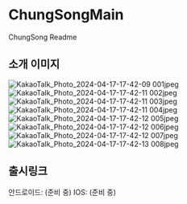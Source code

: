 # ChungSongMain
ChungSong Readme
## 소개 이미지
![KakaoTalk_Photo_2024-04-17-17-42-09 001jpeg](https://github.com/ChungSong7/ChungSongMain/assets/22024442/04d6eda3-07f8-4dd7-b399-a4fa8c0fd98b)
![KakaoTalk_Photo_2024-04-17-17-42-11 002jpeg](https://github.com/ChungSong7/ChungSongMain/assets/22024442/fdbd3723-1fe6-48e5-8e92-9e514457c951)
![KakaoTalk_Photo_2024-04-17-17-42-11 003jpeg](https://github.com/ChungSong7/ChungSongMain/assets/22024442/0ba65ec5-1323-4160-b532-f0d56ce50609)
![KakaoTalk_Photo_2024-04-17-17-42-11 004jpeg](https://github.com/ChungSong7/ChungSongMain/assets/22024442/03325ddd-5a4f-4ca0-82c6-99ce6e3d45c9)
![KakaoTalk_Photo_2024-04-17-17-42-12 005jpeg](https://github.com/ChungSong7/ChungSongMain/assets/22024442/421311e2-eb3b-4255-8dd0-40cf386a0c88)
![KakaoTalk_Photo_2024-04-17-17-42-12 006jpeg](https://github.com/ChungSong7/ChungSongMain/assets/22024442/3fbb381d-8740-45a4-8085-c1d846e32ef5)
![KakaoTalk_Photo_2024-04-17-17-42-12 007jpeg](https://github.com/ChungSong7/ChungSongMain/assets/22024442/66476320-b924-4772-a3a9-72dd6d4a1cbe)
![KakaoTalk_Photo_2024-04-17-17-42-13 008jpeg](https://github.com/ChungSong7/ChungSongMain/assets/22024442/ca423f09-0837-44a3-99a9-ddcde3075fd7)

## 출시링크
안드로이드: (준비 중)
IOS: (준비 중)
